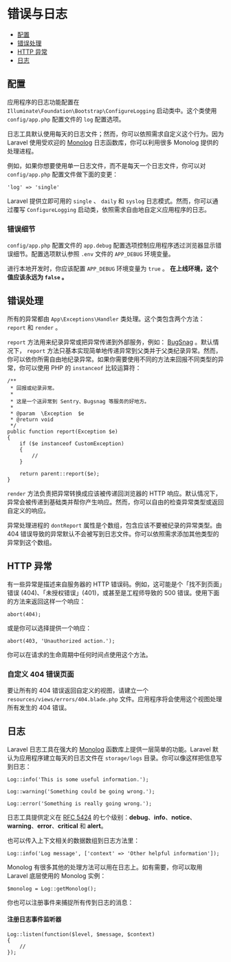 # 错误与日志

- [配置](#configuration)
- [错误处理](#handling-errors)
- [HTTP 异常](#http-exceptions)
- [日志](#logging)

<a name="configuration"></a>
## 配置

应用程序的日志功能配置在 `Illuminate\Foundation\Bootstrap\ConfigureLogging` 启动类中。这个类使用 `config/app.php` 配置文件的 `log` 配置选项。

日志工具默认使用每天的日志文件；然而，你可以依照需求自定义这个行为。因为 Laravel 使用受欢迎的 [Monolog](https://github.com/Seldaek/monolog) 日志函数库，你可以利用很多 Monolog 提供的处理进程。

例如，如果你想要使用单一日志文件，而不是每天一个日志文件，你可以对 `config/app.php` 配置文件做下面的变更：

	'log' => 'single'

Laravel 提供立即可用的 `single` 、 `daily` 和 `syslog` 日志模式。然而，你可以通过覆写 `ConfigureLogging` 启动类，依照需求自由地自定义应用程序的日志。

### 错误细节

`config/app.php` 配置文件的 `app.debug` 配置选项控制应用程序透过浏览器显示错误细节。配置选项默认参照 `.env` 文件的 `APP_DEBUG` 环境变量。

进行本地开发时，你应该配置 `APP_DEBUG` 环境变量为 `true` 。 **在上线环境，这个值应该永远为 `false` 。**

<a name="handling-errors"></a>
## 错误处理

所有的异常都由 `App\Exceptions\Handler` 类处理。这个类包含两个方法： `report` 和 `render` 。

`report` 方法用来纪录异常或把异常传递到外部服务，例如： [BugSnag](https://bugsnag.com) 。默认情况下， `report`  方法只基本实现简单地传递异常到父类并于父类纪录异常。然而，你可以依你所需自由地纪录异常。如果你需要使用不同的方法来回报不同类型的异常，你可以使用 PHP 的 `instanceof` 比较运算符：

	/**
	 * 回报或纪录异常。
	 *
	 * 这是一个送异常到 Sentry、Bugsnag 等服务的好地方。
	 *
	 * @param  \Exception  $e
	 * @return void
	 */
	public function report(Exception $e)
	{
		if ($e instanceof CustomException)
		{
			//
		}

		return parent::report($e);
	}

`render` 方法负责把异常转换成应该被传递回浏览器的 HTTP 响应。默认情况下，异常会被传递到基础类并帮你产生响应。然而，你可以自由的检查异常类型或返回自定义的响应。

异常处理进程的 `dontReport` 属性是个数组，包含应该不要被纪录的异常类型。由 404 错误导致的异常默认不会被写到日志文件。你可以依照需求添加其他类型的异常到这个数组。

<a name="http-exceptions"></a>
## HTTP 异常

有一些异常是描述来自服务器的 HTTP 错误码。例如，这可能是个「找不到页面」错误 (404)、「未授权错误」(401)，或甚至是工程师导致的 500 错误。使用下面的方法来返回这样一个响应：

	abort(404);

或是你可以选择提供一个响应：

	abort(403, 'Unauthorized action.');

你可以在请求的生命周期中任何时间点使用这个方法。

### 自定义 404 错误页面

要让所有的 404 错误返回自定义的视图，请建立一个 `resources/views/errors/404.blade.php` 文件。应用程序将会使用这个视图处理所有发生的 404 错误。

<a name="logging"></a>
## 日志

Laravel 日志工具在强大的 [Monolog](http://github.com/seldaek/monolog) 函数库上提供一层简单的功能。Laravel 默认为应用程序建立每天的日志文件在 `storage/logs` 目录。你可以像这样把信息写到日志：

	Log::info('This is some useful information.');

	Log::warning('Something could be going wrong.');

	Log::error('Something is really going wrong.');

日志工具提供定义在 [RFC 5424](http://tools.ietf.org/html/rfc5424)  的七个级别：**debug**、**info**、**notice**、**warning**、**error**、**critical** 和 **alert**。

也可以传入上下文相关的数据数组到日志方法里：

	Log::info('Log message', ['context' => 'Other helpful information']);

Monolog 有很多其他的处理方法可以用在日志上。如有需要，你可以取用 Laravel 底层使用的 Monolog 实例：

	$monolog = Log::getMonolog();

你也可以注册事件来捕捉所有传到日志的消息：

#### 注册日志事件监听器

	Log::listen(function($level, $message, $context)
	{
		//
	});
